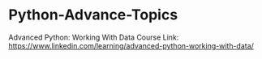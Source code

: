 # Python-Advance-Topics
Advanced Python: Working With Data
Course Link: https://www.linkedin.com/learning/advanced-python-working-with-data/
